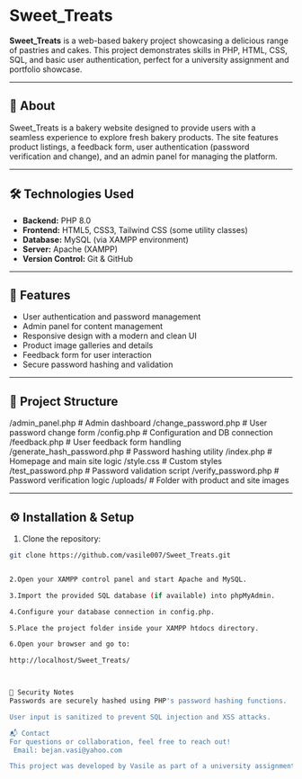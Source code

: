 # Sweet_Treats

**Sweet_Treats** is a web-based bakery project showcasing a delicious range of pastries and cakes. This project demonstrates skills in PHP, HTML, CSS, SQL, and basic user authentication, perfect for a university assignment and portfolio showcase.

---

## 📖 About

Sweet_Treats is a bakery website designed to provide users with a seamless experience to explore fresh bakery products. The site features product listings, a feedback form, user authentication (password verification and change), and an admin panel for managing the platform.

---

## 🛠 Technologies Used

- **Backend:** PHP 8.0  
- **Frontend:** HTML5, CSS3, Tailwind CSS (some utility classes)  
- **Database:** MySQL (via XAMPP environment)  
- **Server:** Apache (XAMPP)  
- **Version Control:** Git & GitHub  

---

## 🚀 Features

- User authentication and password management  
- Admin panel for content management  
- Responsive design with a modern and clean UI  
- Product image galleries and details  
- Feedback form for user interaction  
- Secure password hashing and validation  

---

## 📁 Project Structure
/admin_panel.php # Admin dashboard
/change_password.php # User password change form
/config.php # Configuration and DB connection
/feedback.php # User feedback form handling
/generate_hash_password.php # Password hashing utility
/index.php # Homepage and main site logic
/style.css # Custom styles
/test_password.php # Password validation script
/verify_password.php # Password verification logic
/uploads/ # Folder with product and site images


---

## ⚙️ Installation & Setup

1. Clone the repository:

```bash
git clone https://github.com/vasile007/Sweet_Treats.git


2.Open your XAMPP control panel and start Apache and MySQL.

3.Import the provided SQL database (if available) into phpMyAdmin.

4.Configure your database connection in config.php.

5.Place the project folder inside your XAMPP htdocs directory.

6.Open your browser and go to:

http://localhost/Sweet_Treats/



🔐 Security Notes
Passwords are securely hashed using PHP's password hashing functions.

User input is sanitized to prevent SQL injection and XSS attacks.

📬 Contact
For questions or collaboration, feel free to reach out!
 Email: bejan.vasi@yahoo.com

This project was developed by Vasile as part of a university assignment and is maintained as a portfolio piece for future professional opportunities.


